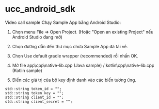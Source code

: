 # ucc_android_sdk
Video call sample
Chạy Sample App bằng Android Studio:

1. Chọn menu File => Open Project. (Hoặc "Open an existing Project" nếu Android Studio đang mở)

2. Chọn đường dẫn đến thư mục chứa Sample App đã tải về.

3. Chọn Use default gradle wrapper (recommended) rồi nhấn OK.

4. Mở file app\cpp\native-lib.cpp (Java sample) / kotlin\cpp\native-lib.cpp (Kotlin sample)

5. Điền các giá trị của bộ key định danh vào các biến tương ứng.
```
std::string token_id = "";
std::string token_key = "";
std::string client_id = "";
std::string client_secret = "";
```
